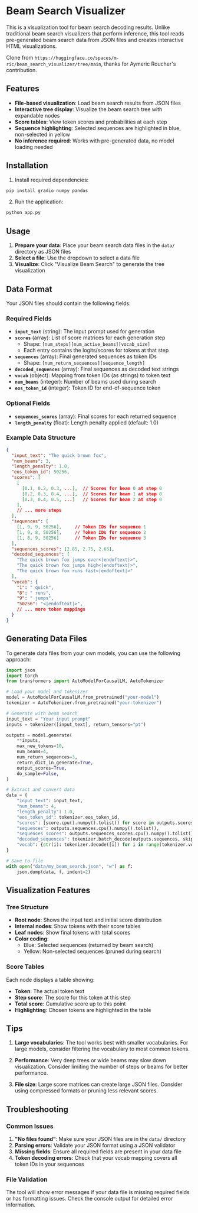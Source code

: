 # Beam Search Visualizer

This is a visualization tool for beam search decoding results. Unlike traditional beam search visualizers that perform inference, this tool reads pre-generated beam search data from JSON files and creates interactive HTML visualizations.

Clone from `https://huggingface.co/spaces/m-ric/beam_search_visualizer/tree/main`, thanks for Aymeric Roucher's contribution.

## Features

- **File-based visualization**: Load beam search results from JSON files
- **Interactive tree display**: Visualize the beam search tree with expandable nodes
- **Score tables**: View token scores and probabilities at each step
- **Sequence highlighting**: Selected sequences are highlighted in blue, non-selected in yellow
- **No inference required**: Works with pre-generated data, no model loading needed

## Installation

1. Install required dependencies:
```bash
pip install gradio numpy pandas
```

2. Run the application:
```bash
python app.py
```

## Usage

1. **Prepare your data**: Place your beam search data files in the `data/` directory as JSON files
2. **Select a file**: Use the dropdown to select a data file
3. **Visualize**: Click "Visualize Beam Search" to generate the tree visualization

## Data Format

Your JSON files should contain the following fields:

### Required Fields

- **`input_text`** (string): The input prompt used for generation
- **`scores`** (array): List of score matrices for each generation step
  - Shape: `[num_steps][num_active_beams][vocab_size]`
  - Each entry contains the logits/scores for tokens at that step
- **`sequences`** (array): Final generated sequences as token IDs
  - Shape: `[num_return_sequences][sequence_length]`
- **`decoded_sequences`** (array): Final sequences as decoded text strings
- **`vocab`** (object): Mapping from token IDs (as strings) to token text
- **`num_beams`** (integer): Number of beams used during search
- **`eos_token_id`** (integer): Token ID for end-of-sequence token

### Optional Fields

- **`sequences_scores`** (array): Final scores for each returned sequence
- **`length_penalty`** (float): Length penalty applied (default: 1.0)

### Example Data Structure

```json
{
  "input_text": "The quick brown fox",
  "num_beams": 3,
  "length_penalty": 1.0,
  "eos_token_id": 50256,
  "scores": [
    [
      [0.1, 0.2, 0.3, ...],  // Scores for beam 0 at step 0
      [0.2, 0.3, 0.4, ...],  // Scores for beam 1 at step 0
      [0.3, 0.4, 0.5, ...]   // Scores for beam 2 at step 0
    ],
    // ... more steps
  ],
  "sequences": [
    [1, 9, 9, 50256],     // Token IDs for sequence 1
    [1, 9, 8, 50256],     // Token IDs for sequence 2
    [1, 8, 9, 50256]      // Token IDs for sequence 3
  ],
  "sequences_scores": [2.85, 2.75, 2.65],
  "decoded_sequences": [
    "The quick brown fox jumps over<|endoftext|>",
    "The quick brown fox jumps high<|endoftext|>",
    "The quick brown fox runs fast<|endoftext|>"
  ],
  "vocab": {
    "1": " quick",
    "8": " runs",
    "9": " jumps",
    "50256": "<|endoftext|>",
    // ... more token mappings  
  }
}
```

## Generating Data Files

To generate data files from your own models, you can use the following approach:

```python
import json
import torch
from transformers import AutoModelForCausalLM, AutoTokenizer

# Load your model and tokenizer
model = AutoModelForCausalLM.from_pretrained("your-model")
tokenizer = AutoTokenizer.from_pretrained("your-tokenizer")

# Generate with beam search
input_text = "Your input prompt"
inputs = tokenizer([input_text], return_tensors="pt")

outputs = model.generate(
    **inputs,
    max_new_tokens=10,
    num_beams=4,
    num_return_sequences=3,
    return_dict_in_generate=True,
    output_scores=True,
    do_sample=False,
)

# Extract and convert data
data = {
    "input_text": input_text,
    "num_beams": 4,
    "length_penalty": 1.0,
    "eos_token_id": tokenizer.eos_token_id,
    "scores": [score.cpu().numpy().tolist() for score in outputs.scores],
    "sequences": outputs.sequences.cpu().numpy().tolist(),
    "sequences_scores": outputs.sequences_scores.cpu().numpy().tolist() if hasattr(outputs, 'sequences_scores') else [],
    "decoded_sequences": tokenizer.batch_decode(outputs.sequences, skip_special_tokens=False),
    "vocab": {str(i): tokenizer.decode([i]) for i in range(tokenizer.vocab_size)}
}

# Save to file
with open("data/my_beam_search.json", "w") as f:
    json.dump(data, f, indent=2)
```

## Visualization Features

### Tree Structure
- **Root node**: Shows the input text and initial score distribution
- **Internal nodes**: Show tokens with their score tables
- **Leaf nodes**: Show final tokens with total scores
- **Color coding**: 
  - Blue: Selected sequences (returned by beam search)
  - Yellow: Non-selected sequences (pruned during search)

### Score Tables
Each node displays a table showing:
- **Token**: The actual token text
- **Step score**: The score for this token at this step
- **Total score**: Cumulative score up to this point
- **Highlighting**: Chosen tokens are highlighted in the table

## Tips

1. **Large vocabularies**: The tool works best with smaller vocabularies. For large models, consider filtering the vocabulary to most common tokens.

2. **Performance**: Very deep trees or wide beams may slow down visualization. Consider limiting the number of steps or beams for better performance.

3. **File size**: Large score matrices can create large JSON files. Consider using compressed formats or pruning less relevant scores.

## Troubleshooting

### Common Issues

1. **"No files found"**: Make sure your JSON files are in the `data/` directory
2. **Parsing errors**: Validate your JSON format using a JSON validator
3. **Missing fields**: Ensure all required fields are present in your data file
4. **Token decoding errors**: Check that your vocab mapping covers all token IDs in your sequences

### File Validation

The tool will show error messages if your data file is missing required fields or has formatting issues. Check the console output for detailed error information. 